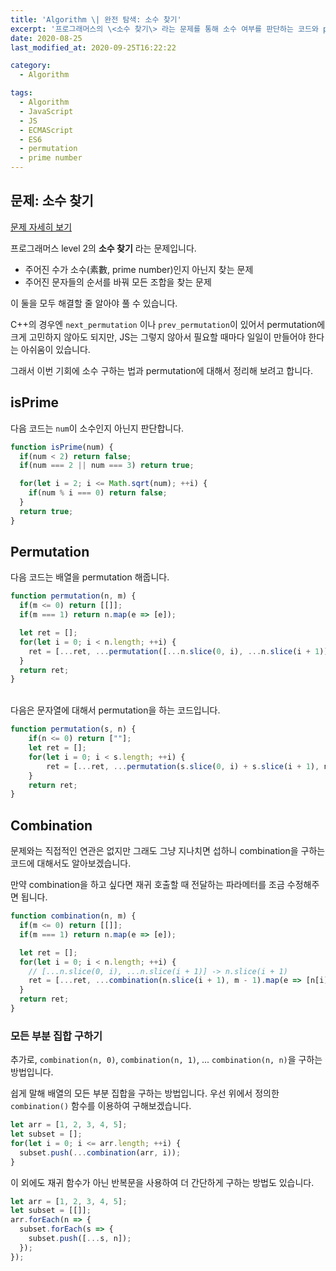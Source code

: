 ```yaml
---
title: 'Algorithm \| 완전 탐색: 소수 찾기'
excerpt: '프로그래머스의 \<소수 찾기\> 라는 문제를 통해 소수 여부를 판단하는 코드와 permutation을 구하는 코드를 알아보겠습니다.'
date: 2020-08-25
last_modified_at: 2020-09-25T16:22:22

category:
  - Algorithm

tags:
  - Algorithm
  - JavaScript
  - JS
  - ECMAScript
  - ES6
  - permutation
  - prime number
---
```


## 문제: 소수 찾기
[문제 자세히 보기](https://programmers.co.kr/learn/courses/30/lessons/42839)

프로그래머스 level 2의 **소수 찾기** 라는 문제입니다.

* 주어진 수가 소수(素數, prime number)인지 아닌지 찾는 문제
* 주어진 문자들의 순서를 바꿔 모든 조합을 찾는 문제

이 둘을 모두 해결할 줄 알아야 풀 수 있습니다.

C++의 경우엔 `next_permutation` 이나 `prev_permutation`이 있어서 permutation에 크게 고민하지 않아도 되지만, JS는 그렇지 않아서 필요할 때마다 일일이 만들어야 한다는 아쉬움이 있습니다.

그래서 이번 기회에 소수 구하는 법과 permutation에 대해서 정리해 보려고 합니다.



## isPrime
다음 코드는 `num`이 소수인지 아닌지 판단합니다.

```js
function isPrime(num) {
  if(num < 2) return false;
  if(num === 2 || num === 3) return true;

  for(let i = 2; i <= Math.sqrt(num); ++i) {
    if(num % i === 0) return false;
  }
  return true;
}
```

## Permutation
다음 코드는 배열을 permutation 해줍니다.

```js
function permutation(n, m) {
  if(m <= 0) return [[]];
  if(m === 1) return n.map(e => [e]);

  let ret = [];
  for(let i = 0; i < n.length; ++i) {
    ret = [...ret, ...permutation([...n.slice(0, i), ...n.slice(i + 1)], m - 1).map(e => [n[i], ...e])];
  }
  return ret;
}
```
<br>
다음은 문자열에 대해서 permutation을 하는 코드입니다.

```js
function permutation(s, n) {
    if(n <= 0) return [""];
    let ret = [];
    for(let i = 0; i < s.length; ++i) {
        ret = [...ret, ...permutation(s.slice(0, i) + s.slice(i + 1), n - 1).map(e => s[i] + e)];
    }
    return ret;
}
```
## Combination
문제와는 직접적인 연관은 없지만 그래도 그냥 지나치면 섭하니 combination을 구하는 코드에 대해서도 알아보겠습니다.

만약 combination을 하고 싶다면 재귀 호출할 때 전달하는 파라메터를 조금 수정해주면 됩니다.

```js
function combination(n, m) {
  if(m <= 0) return [[]];
  if(m === 1) return n.map(e => [e]);

  let ret = [];
  for(let i = 0; i < n.length; ++i) {
    // [...n.slice(0, i), ...n.slice(i + 1)] -> n.slice(i + 1)
    ret = [...ret, ...combination(n.slice(i + 1), m - 1).map(e => [n[i], ...e])];
  }
  return ret;
}
```

### 모든 부분 집합 구하기
추가로, `combination(n, 0)`, `combination(n, 1)`, ... `combination(n, n)`을 구하는 방법입니다.

쉽게 말해 배열의 모든 부분 집합을 구하는 방법입니다.
우선 위에서 정의한 `combination()` 함수를 이용하여 구해보겠습니다.

```js
let arr = [1, 2, 3, 4, 5];
let subset = [];
for(let i = 0; i <= arr.length; ++i) {
  subset.push(...combination(arr, i));
}
```

이 외에도 재귀 함수가 아닌 반복문을 사용하여 더 간단하게 구하는 방법도 있습니다.

```js
let arr = [1, 2, 3, 4, 5];
let subset = [[]];
arr.forEach(n => {
  subset.forEach(s => {
    subset.push([...s, n]);
  });
});
```